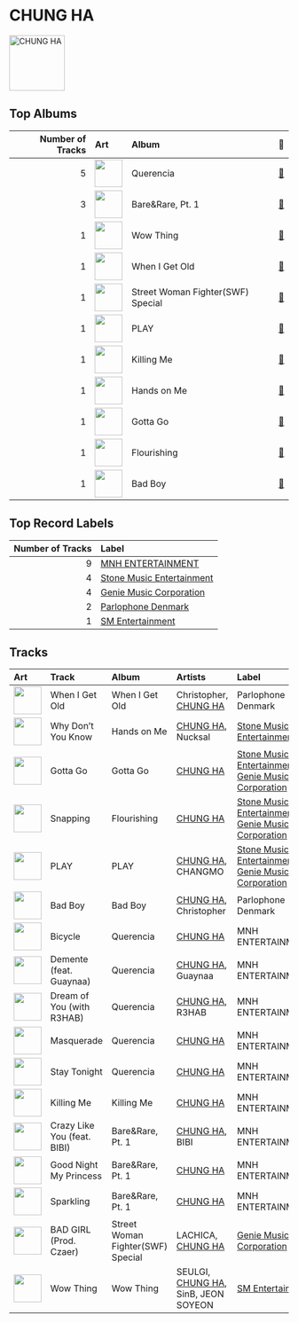 
# CHUNG HA


<img src="https://i.scdn.co/image/ab6761610000e5eb93c6f21062da1ef012275ff6" alt="CHUNG HA" width="100" />

## Top Albums

|   Number of Tracks | Art                                                                                              | Album                             | 🔗                                                          |
|-------------------:|:-------------------------------------------------------------------------------------------------|:----------------------------------|:-----------------------------------------------------------|
|                  5 | <img src="https://i.scdn.co/image/ab67616d0000b27328e5351049de8f6ee39111f5" alt="" width="50" /> | Querencia                         | [🔗](https://open.spotify.com/album/1p2OBhqq0d1N8awjHV9xA3) |
|                  3 | <img src="https://i.scdn.co/image/ab67616d0000b27329322a53482da3542ae9d033" alt="" width="50" /> | Bare&Rare, Pt. 1                  | [🔗](https://open.spotify.com/album/0fgLDYoqdQw5bhzPFWvclR) |
|                  1 | <img src="https://i.scdn.co/image/ab67616d0000b27388cdde41f2552db78b94e957" alt="" width="50" /> | Wow Thing                         | [🔗](https://open.spotify.com/album/3xEPyp7h78uULpDPuKvokH) |
|                  1 | <img src="https://i.scdn.co/image/ab67616d0000b2730258c2353d456519e467584b" alt="" width="50" /> | When I Get Old                    | [🔗](https://open.spotify.com/album/3mJMHqT2w0HwjQkneNVE14) |
|                  1 | <img src="https://i.scdn.co/image/ab67616d0000b2739d662735fc7d080888bc40b4" alt="" width="50" /> | Street Woman Fighter(SWF) Special | [🔗](https://open.spotify.com/album/3iW6rZmhiSLNveTOrX26z6) |
|                  1 | <img src="https://i.scdn.co/image/ab67616d0000b273f662dabc03dbb3a127255b32" alt="" width="50" /> | PLAY                              | [🔗](https://open.spotify.com/album/7tzaUrzvzQGfqvzsYzSODr) |
|                  1 | <img src="https://i.scdn.co/image/ab67616d0000b273df3abb2b0071d1b11200db47" alt="" width="50" /> | Killing Me                        | [🔗](https://open.spotify.com/album/21jf5kUkK5nHYTuZ5GRZVW) |
|                  1 | <img src="https://i.scdn.co/image/ab67616d0000b273ce3eb674753352bcaa0ec45b" alt="" width="50" /> | Hands on Me                       | [🔗](https://open.spotify.com/album/7KM1Yi5xYv3O6OcKsEeV83) |
|                  1 | <img src="https://i.scdn.co/image/ab67616d0000b2733de8d21c10a5beed844bba5b" alt="" width="50" /> | Gotta Go                          | [🔗](https://open.spotify.com/album/7BYCvUqCaeIo2jgOl9iAGr) |
|                  1 | <img src="https://i.scdn.co/image/ab67616d0000b273cd17c315097d81ea0882430c" alt="" width="50" /> | Flourishing                       | [🔗](https://open.spotify.com/album/1lNM7RF1SVUs66OtLj4MQh) |
|                  1 | <img src="https://i.scdn.co/image/ab67616d0000b27390ee0d4d3906192283bae657" alt="" width="50" /> | Bad Boy                           | [🔗](https://open.spotify.com/album/4IRuxkSbw7iZZmnr6Rly2Q) |

## Top Record Labels

|   Number of Tracks | Label                                                               |
|-------------------:|:--------------------------------------------------------------------|
|                  9 | [MNH ENTERTAINMENT](../labels/mnh_entertainment.md)                 |
|                  4 | [Stone Music Entertainment](../labels/stone_music_entertainment.md) |
|                  4 | [Genie Music Corporation](../labels/genie_music_corporation.md)     |
|                  2 | [Parlophone Denmark](../labels/parlophone_denmark.md)               |
|                  1 | [SM Entertainment](../labels/sm_entertainment.md)                   |

## Tracks

| Art                                                                                              | Track                       | Album                             | Artists                                            | Label                                                                                                                                | 💚   | 🔗                                                          |
|:-------------------------------------------------------------------------------------------------|:----------------------------|:----------------------------------|:---------------------------------------------------|:-------------------------------------------------------------------------------------------------------------------------------------|:----|:-----------------------------------------------------------|
| <img src="https://i.scdn.co/image/ab67616d0000b2730258c2353d456519e467584b" alt="" width="50" /> | When I Get Old              | When I Get Old                    | Christopher, [CHUNG HA](chung_ha.md)               | Parlophone Denmark                                                                                                                   | 💚   | [🔗](https://open.spotify.com/track/5f2CcxzZoW7hNs1O8NhG6y) |
| <img src="https://i.scdn.co/image/ab67616d0000b273ce3eb674753352bcaa0ec45b" alt="" width="50" /> | Why Don’t You Know          | Hands on Me                       | [CHUNG HA](chung_ha.md), Nucksal                   | [Stone Music Entertainment](../labels/stone_music_entertainment.md)                                                                  |     | [🔗](https://open.spotify.com/track/3L6OalQDbdCS0Tg1kFccYn) |
| <img src="https://i.scdn.co/image/ab67616d0000b2733de8d21c10a5beed844bba5b" alt="" width="50" /> | Gotta Go                    | Gotta Go                          | [CHUNG HA](chung_ha.md)                            | [Stone Music Entertainment](../labels/stone_music_entertainment.md), [Genie Music Corporation](../labels/genie_music_corporation.md) | 💚   | [🔗](https://open.spotify.com/track/0xq4ZTcmwBfkPGo4RRKmMe) |
| <img src="https://i.scdn.co/image/ab67616d0000b273cd17c315097d81ea0882430c" alt="" width="50" /> | Snapping                    | Flourishing                       | [CHUNG HA](chung_ha.md)                            | [Stone Music Entertainment](../labels/stone_music_entertainment.md), [Genie Music Corporation](../labels/genie_music_corporation.md) | 💚   | [🔗](https://open.spotify.com/track/7JCi89HGiURxFpr6NITY7q) |
| <img src="https://i.scdn.co/image/ab67616d0000b273f662dabc03dbb3a127255b32" alt="" width="50" /> | PLAY                        | PLAY                              | [CHUNG HA](chung_ha.md), CHANGMO                   | [Stone Music Entertainment](../labels/stone_music_entertainment.md), [Genie Music Corporation](../labels/genie_music_corporation.md) | 💚   | [🔗](https://open.spotify.com/track/1SdLedoEjrMRu5AnvK2EYk) |
| <img src="https://i.scdn.co/image/ab67616d0000b27390ee0d4d3906192283bae657" alt="" width="50" /> | Bad Boy                     | Bad Boy                           | [CHUNG HA](chung_ha.md), Christopher               | Parlophone Denmark                                                                                                                   |     | [🔗](https://open.spotify.com/track/1WCOna34eEMPgjfOOZkGQc) |
| <img src="https://i.scdn.co/image/ab67616d0000b27328e5351049de8f6ee39111f5" alt="" width="50" /> | Bicycle                     | Querencia                         | [CHUNG HA](chung_ha.md)                            | MNH ENTERTAINMENT                                                                                                                    | 💚   | [🔗](https://open.spotify.com/track/7wDVvxMUdW5MtJUqFtuXUz) |
| <img src="https://i.scdn.co/image/ab67616d0000b27328e5351049de8f6ee39111f5" alt="" width="50" /> | Demente (feat. Guaynaa)     | Querencia                         | [CHUNG HA](chung_ha.md), Guaynaa                   | MNH ENTERTAINMENT                                                                                                                    | 💚   | [🔗](https://open.spotify.com/track/0NhHFXC06r5kK1rTUuOjxM) |
| <img src="https://i.scdn.co/image/ab67616d0000b27328e5351049de8f6ee39111f5" alt="" width="50" /> | Dream of You (with R3HAB)   | Querencia                         | [CHUNG HA](chung_ha.md), R3HAB                     | MNH ENTERTAINMENT                                                                                                                    | 💚   | [🔗](https://open.spotify.com/track/1d8Arh7PushRWWJRs41rSa) |
| <img src="https://i.scdn.co/image/ab67616d0000b27328e5351049de8f6ee39111f5" alt="" width="50" /> | Masquerade                  | Querencia                         | [CHUNG HA](chung_ha.md)                            | MNH ENTERTAINMENT                                                                                                                    | 💚   | [🔗](https://open.spotify.com/track/0AABiBAIYQCMpLI0ODbDDL) |
| <img src="https://i.scdn.co/image/ab67616d0000b27328e5351049de8f6ee39111f5" alt="" width="50" /> | Stay Tonight                | Querencia                         | [CHUNG HA](chung_ha.md)                            | MNH ENTERTAINMENT                                                                                                                    | 💚   | [🔗](https://open.spotify.com/track/7Cn6R7YB4EjQkfci9DdceG) |
| <img src="https://i.scdn.co/image/ab67616d0000b273df3abb2b0071d1b11200db47" alt="" width="50" /> | Killing Me                  | Killing Me                        | [CHUNG HA](chung_ha.md)                            | MNH ENTERTAINMENT                                                                                                                    | 💚   | [🔗](https://open.spotify.com/track/3QD0Y1tTngihByjdWC99lG) |
| <img src="https://i.scdn.co/image/ab67616d0000b27329322a53482da3542ae9d033" alt="" width="50" /> | Crazy Like You (feat. BIBI) | Bare&Rare, Pt. 1                  | [CHUNG HA](chung_ha.md), BIBI                      | MNH ENTERTAINMENT                                                                                                                    | 💚   | [🔗](https://open.spotify.com/track/0oUK4m2wNIBPfejlcB1N9k) |
| <img src="https://i.scdn.co/image/ab67616d0000b27329322a53482da3542ae9d033" alt="" width="50" /> | Good Night My Princess      | Bare&Rare, Pt. 1                  | [CHUNG HA](chung_ha.md)                            | MNH ENTERTAINMENT                                                                                                                    |     | [🔗](https://open.spotify.com/track/12QoF5mIoZ1ZrVZFoc2Nwl) |
| <img src="https://i.scdn.co/image/ab67616d0000b27329322a53482da3542ae9d033" alt="" width="50" /> | Sparkling                   | Bare&Rare, Pt. 1                  | [CHUNG HA](chung_ha.md)                            | MNH ENTERTAINMENT                                                                                                                    | 💚   | [🔗](https://open.spotify.com/track/6TzU11huC8Hz4FVEsvCeE7) |
| <img src="https://i.scdn.co/image/ab67616d0000b2739d662735fc7d080888bc40b4" alt="" width="50" /> | BAD GIRL (Prod. Czaer)      | Street Woman Fighter(SWF) Special | LACHICA, [CHUNG HA](chung_ha.md)                   | [Genie Music Corporation](../labels/genie_music_corporation.md)                                                                      |     | [🔗](https://open.spotify.com/track/4yCQYX8eKL1XYJmGglSV1A) |
| <img src="https://i.scdn.co/image/ab67616d0000b27388cdde41f2552db78b94e957" alt="" width="50" /> | Wow Thing                   | Wow Thing                         | SEULGI, [CHUNG HA](chung_ha.md), SinB, JEON SOYEON | [SM Entertainment](../labels/sm_entertainment.md)                                                                                    | 💚   | [🔗](https://open.spotify.com/track/5MwfxCtqMFGYp9Nc1BkTrS) |